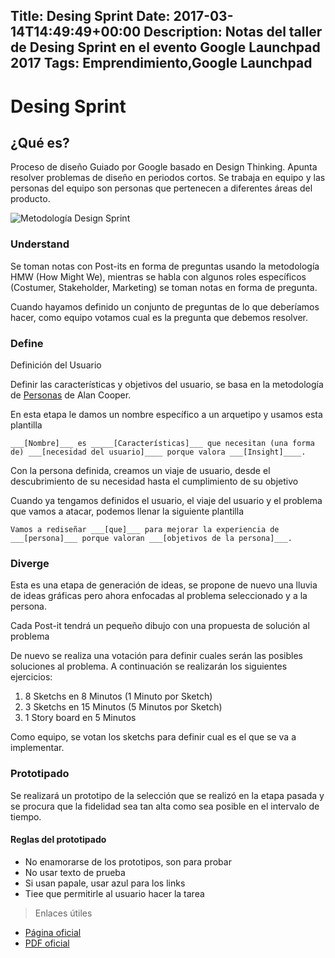 Title: Desing Sprint
Date: 2017-03-14T14:49:49+00:00
Description: Notas del taller de Desing Sprint en el evento Google Launchpad 2017
Tags: Emprendimiento,Google Launchpad
---
# Desing Sprint

## ¿Qué es?
Proceso de diseño Guiado por Google basado en Design Thinking. Apunta resolver problemas de diseño en periodos cortos. Se trabaja en equipo y las personas del equipo son personas que pertenecen a diferentes áreas del producto.

![Metodología Design Sprint](https://developers.google.com/design-sprint/images/home-DS-flow-ill.png)

### Understand

Se toman notas con Post-its en forma de preguntas usando la metodología HMW (How Might We), mientras se habla con algunos roles específicos (Costumer, Stakeholder, Marketing) se toman notas  en forma de pregunta.

Cuando hayamos definido un conjunto de preguntas de lo que deberíamos hacer, como equipo votamos cual es la pregunta que debemos resolver.

### Define

Definición del Usuario

Definir las características y objetivos del usuario, se basa en la metodología de [Personas](http://www.uxbooth.com/articles/creating-personas/) de Alan Cooper.

En esta etapa le damos un nombre específico a un arquetipo y usamos esta plantilla
```
___[Nombre]___ es _____[Características]___ que necesitan (una forma de) ___[necesidad del usuario]____ porque valora ___[Insight]____.
```

Con la persona definida, creamos un viaje de usuario, desde el descubrimiento de su necesidad hasta el cumplimiento de su objetivo

Cuando ya tengamos definidos el usuario, el viaje del usuario y el problema que vamos a atacar, podemos llenar la siguiente plantilla

```
Vamos a rediseñar ___[que]___ para mejorar la experiencia de ___[persona]___ porque valoran ___[objetivos de la persona]___. 
```


### Diverge

Esta es una etapa de generación de ideas, se propone de nuevo una lluvia de ideas gráficas pero ahora enfocadas al problema seleccionado y a la persona. 

Cada Post-it tendrá un pequeño dibujo con una propuesta de solución al problema

De nuevo se realiza una votación para definir cuales serán las posibles soluciones al problema. A continuación se realizarán los siguientes ejercicios:

1. 8 Sketchs en 8 Minutos (1 Minuto por Sketch)
1. 3 Sketchs en 15 Minutos (5 Minutos por Sketch)
1. 1 Story board en 5 Minutos

Como equipo, se votan los sketchs para definir cual es el que se va a implementar.

### Prototipado

Se realizará un prototipo de la selección que se realizó en la etapa pasada y se procura que la fidelidad sea tan alta como sea posible en el intervalo de tiempo.

#### Reglas del prototipado

- No enamorarse de los prototipos, son para probar
- No usar texto de prueba
- Si usan papale, usar azul para los links
- Tiee que permitirle al usuario hacer la tarea

> Enlaces útiles
  - [Página oficial](https://developers.google.com/design-sprint/)
  - [PDF oficial](https://developers.google.com/design-sprint/downloads/DesignSprintMethods.pdf)